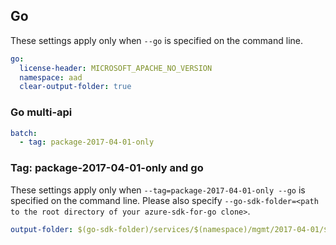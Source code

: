 ## Go

These settings apply only when `--go` is specified on the command line.

```yaml $(go)
go:
  license-header: MICROSOFT_APACHE_NO_VERSION
  namespace: aad
  clear-output-folder: true
```

### Go multi-api

``` yaml $(go) && $(multiapi)
batch:
  - tag: package-2017-04-01-only
```

### Tag: package-2017-04-01-only and go

These settings apply only when `--tag=package-2017-04-01-only --go` is specified on the command line.
Please also specify `--go-sdk-folder=<path to the root directory of your azure-sdk-for-go clone>`.

```yaml $(tag) == 'package-2017-04-01-only' && $(go)
output-folder: $(go-sdk-folder)/services/$(namespace)/mgmt/2017-04-01/$(namespace)
```
